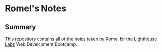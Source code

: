 # Romel's Notes
## Summary 

This repository contains all of the notes taken by [Romel](https://github.com/RomelDonovan) for the [Lighthouse Labs](https://www.lighthouselabs.ca/) Web Development Bootcamp.